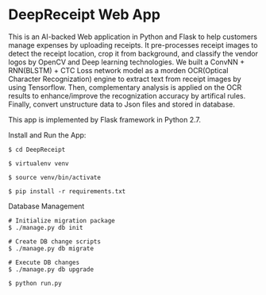 DeepReceipt Web App
=========
This is an AI-backed Web application in Python and Flask to help customers manage expenses by uploading receipts.
It pre-processes receipt images to detect the receipt location, crop it from background, and classify the vendor logos 
by OpenCV and Deep learning technologies.
We built a ConvNN + RNN(BLSTM) + CTC Loss network model as a morden OCR(Optical Character Recognization) engine 
to extract text from receipt images by using Tensorflow.
Then, complementary analysis is applied on the OCR results to enhance/improve the recognization accuracy by artifical rules.
Finally, convert unstructure data to Json files and stored in database.

This app is implemented by Flask framework in Python 2.7.

Install and Run the App:

```
$ cd DeepReceipt

$ virtualenv venv

$ source venv/bin/activate

$ pip install -r requirements.txt
```

Database Management
```
# Initialize migration package
$ ./manage.py db init

# Create DB change scripts
$ ./manage.py db migrate

# Execute DB changes
$ ./manage.py db upgrade

$ python run.py

```
